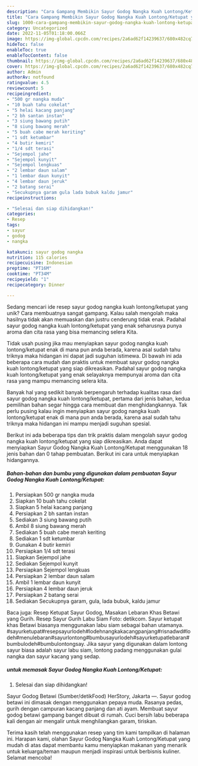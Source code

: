 ```yaml
---
description: "Cara Gampang Membikin Sayur Godog Nangka Kuah Lontong/Ketupat yang Lezat Sekali"
title: "Cara Gampang Membikin Sayur Godog Nangka Kuah Lontong/Ketupat yang Lezat Sekali"
slug: 1000-cara-gampang-membikin-sayur-godog-nangka-kuah-lontong-ketupat-yang-lezat-sekali
category: Uncategorized
date: 2022-11-05T01:18:00.066Z
image: https://img-global.cpcdn.com/recipes/2a6ad62f14239637/680x482cq70/sayur-godog-nangka-kuah-lontongketupat-foto-resep-utama.jpg
hideToc: false
enableToc: true
enableTocContent: false
thumbnail: https://img-global.cpcdn.com/recipes/2a6ad62f14239637/680x482cq70/sayur-godog-nangka-kuah-lontongketupat-foto-resep-utama.jpg
cover: https://img-global.cpcdn.com/recipes/2a6ad62f14239637/680x482cq70/sayur-godog-nangka-kuah-lontongketupat-foto-resep-utama.jpg
author: Admin
authorAv: notfound
ratingvalue: 4.5
reviewcount: 5
recipeingredient:
- "500 gr nangka muda"
- "10 buah tahu cokelat"
- "5 helai kacang panjang"
- "2 bh santan instan"
- "3 siung bawang putih"
- "8 siung bawang merah"
- "5 buah cabe merah keriting"
- "1 sdt ketumbar"
- "4 butir kemiri"
- "1/4 sdt terasi"
- "Sejempol jahe"
- "Sejempol kunyit"
- "Sejempol lengkuas"
- "2 lembar daun salam"
- "1 lembar daun kunyit"
- "4 lembar daun jeruk"
- "2 batang serai"
- "Secukupnya garam gula lada bubuk kaldu jamur"
recipeinstructions:

- "Selesai dan siap dihidangkan!"
categories:
- Resep
tags:
- sayur
- godog
- nangka

katakunci: sayur godog nangka 
nutrition: 115 calories
recipecuisine: Indonesian
preptime: "PT16M"
cooktime: "PT34M"
recipeyield: "1"
recipecategory: Dinner

---
```





Sedang mencari ide resep sayur godog nangka kuah lontong/ketupat yang unik? Cara membuatnya sangat gampang. Kalau salah mengolah maka hasilnya tidak akan memuaskan dan justru cenderung tidak enak. Padahal sayur godog nangka kuah lontong/ketupat yang enak seharusnya punya aroma dan cita rasa yang bisa memancing selera Kita.





Tidak usah pusing jika mau menyiapkan sayur godog nangka kuah lontong/ketupat enak di mana pun anda berada, karena asal sudah tahu triknya maka hidangan ini dapat jadi suguhan istimewa. Di bawah ini ada beberapa cara mudah dan praktis untuk membuat sayur godog nangka kuah lontong/ketupat yang siap dikreasikan. Padahal sayur godog nangka kuah lontong/ketupat yang enak selayaknya mempunyai aroma dan cita rasa yang mampu memancing selera kita.

Banyak hal yang sedikit banyak berpengaruh terhadap kualitas rasa dari sayur godog nangka kuah lontong/ketupat, pertama dari jenis bahan, kedua pemilihan bahan segar hingga cara membuat dan menghidangkannya. Tak perlu pusing kalau ingin menyiapkan sayur godog nangka kuah lontong/ketupat enak di mana pun anda berada, karena asal sudah tahu triknya maka hidangan ini mampu menjadi suguhan spesial.






Berikut ini ada beberapa tips dan trik praktis dalam mengolah sayur godog nangka kuah lontong/ketupat yang siap dikreasikan. Anda dapat menyiapkan Sayur Godog Nangka Kuah Lontong/Ketupat menggunakan 18 jenis bahan dan 0 tahap pembuatan. Berikut ini cara untuk menyiapkan hidangannya.

<!--inarticleads1-->

##### Bahan-bahan dan bumbu yang digunakan dalam pembuatan Sayur Godog Nangka Kuah Lontong/Ketupat:

1. Persiapkan 500 gr nangka muda
1. Siapkan 10 buah tahu cokelat
1. Siapkan 5 helai kacang panjang
1. Persiapkan 2 bh santan instan
1. Sediakan 3 siung bawang putih
1. Ambil 8 siung bawang merah
1. Sediakan 5 buah cabe merah keriting
1. Sediakan 1 sdt ketumbar
1. Gunakan 4 butir kemiri
1. Persiapkan 1/4 sdt terasi
1. Siapkan Sejempol jahe
1. Sediakan Sejempol kunyit
1. Persiapkan Sejempol lengkuas
1. Persiapkan 2 lembar daun salam
1. Ambil 1 lembar daun kunyit
1. Persiapkan 4 lembar daun jeruk
1. Persiapkan 2 batang serai
1. Sediakan Secukupnya garam, gula, lada bubuk, kaldu jamur


Baca juga: Resep Ketupat Sayur Godog, Masakan Lebaran Khas Betawi yang Gurih. Resep Sayur Gurih Labu Siam Foto: detikcom. Sayur ketupat khas Betawi biasanya menggunakan labu siam sebagai bahan utamanya. #sayurketupat#resepsayurlodeh#lodehnangkakacangpanjang#risnadwd#lodeh#menulebaran#sayurlontong#bumbusayurlodeh#sayurketupatlebaran#bumbulodeh#bumbulontongsay. Jika sayur yang digunakan dalam lontong sayur biasa adalah sayur labu siam, lontong padang menggunakan gulai nangka dan sayur kacang yang sedap. 

<!--inarticleads2-->

#####  untuk memasak Sayur Godog Nangka Kuah Lontong/Ketupat:


1. Selesai dan siap dihidangkan!

Sayur Godog Betawi (Sumber/detikFood) HerStory, Jakarta —. Sayur godog betawi ini dimasak dengan menggunakan pepaya muda. Rasanya pedas, gurih dengan campuran kacang panjang dan ati ayam. Membuat sayur godog betawi gampang banget dibuat di rumah. Cuci bersih labu beberapa kali dengan air mengalir untuk menghilangkan garam, tiriskan. 

Terima kasih telah menggunakan resep yang tim kami tampilkan di halaman ini. Harapan kami, olahan Sayur Godog Nangka Kuah Lontong/Ketupat yang mudah di atas dapat membantu kamu menyiapkan makanan yang menarik untuk keluarga/teman maupun menjadi inspirasi untuk berbisnis kuliner. Selamat mencoba!
